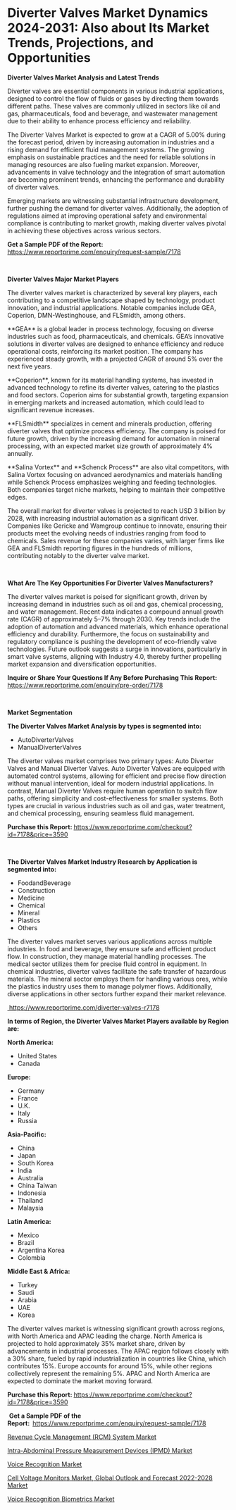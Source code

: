 <p><h1>Diverter Valves Market Dynamics 2024-2031: Also about Its Market Trends, Projections, and Opportunities</h1></p><p><strong>Diverter Valves Market Analysis and Latest Trends</strong></p>
<p><p>Diverter valves are essential components in various industrial applications, designed to control the flow of fluids or gases by directing them towards different paths. These valves are commonly utilized in sectors like oil and gas, pharmaceuticals, food and beverage, and wastewater management due to their ability to enhance process efficiency and reliability.</p><p>The Diverter Valves Market is expected to grow at a CAGR of 5.00% during the forecast period, driven by increasing automation in industries and a rising demand for efficient fluid management systems. The growing emphasis on sustainable practices and the need for reliable solutions in managing resources are also fueling market expansion. Moreover, advancements in valve technology and the integration of smart automation are becoming prominent trends, enhancing the performance and durability of diverter valves.</p><p>Emerging markets are witnessing substantial infrastructure development, further pushing the demand for diverter valves. Additionally, the adoption of regulations aimed at improving operational safety and environmental compliance is contributing to market growth, making diverter valves pivotal in achieving these objectives across various sectors.</p></p>
<p><strong>Get a Sample PDF of the Report:&nbsp;</strong> <a href="https://www.reportprime.com/enquiry/request-sample/7178">https://www.reportprime.com/enquiry/request-sample/7178</a></p>
<p>&nbsp;</p>
<p><strong>Diverter Valves Major Market Players</strong></p>
<p><p>The diverter valves market is characterized by several key players, each contributing to a competitive landscape shaped by technology, product innovation, and industrial applications. Notable companies include GEA, Coperion, DMN-Westinghouse, and FLSmidth, among others.</p><p>**GEA** is a global leader in process technology, focusing on diverse industries such as food, pharmaceuticals, and chemicals. GEA’s innovative solutions in diverter valves are designed to enhance efficiency and reduce operational costs, reinforcing its market position. The company has experienced steady growth, with a projected CAGR of around 5% over the next five years.</p><p>**Coperion**, known for its material handling systems, has invested in advanced technology to refine its diverter valves, catering to the plastics and food sectors. Coperion aims for substantial growth, targeting expansion in emerging markets and increased automation, which could lead to significant revenue increases. </p><p>**FLSmidth** specializes in cement and minerals production, offering diverter valves that optimize process efficiency. The company is poised for future growth, driven by the increasing demand for automation in mineral processing, with an expected market size growth of approximately 4% annually.</p><p>**Salina Vortex** and **Schenck Process** are also vital competitors, with Salina Vortex focusing on advanced aerodynamics and materials handling while Schenck Process emphasizes weighing and feeding technologies. Both companies target niche markets, helping to maintain their competitive edges. </p><p>The overall market for diverter valves is projected to reach USD 3 billion by 2028, with increasing industrial automation as a significant driver. Companies like Gericke and Wamgroup continue to innovate, ensuring their products meet the evolving needs of industries ranging from food to chemicals. Sales revenue for these companies varies, with larger firms like GEA and FLSmidth reporting figures in the hundreds of millions, contributing notably to the diverter valve market.</p></p>
<p>&nbsp;</p>
<p><strong>What Are The Key Opportunities For Diverter Valves Manufacturers?</strong></p>
<p><p>The diverter valves market is poised for significant growth, driven by increasing demand in industries such as oil and gas, chemical processing, and water management. Recent data indicates a compound annual growth rate (CAGR) of approximately 5–7% through 2030. Key trends include the adoption of automation and advanced materials, which enhance operational efficiency and durability. Furthermore, the focus on sustainability and regulatory compliance is pushing the development of eco-friendly valve technologies. Future outlook suggests a surge in innovations, particularly in smart valve systems, aligning with Industry 4.0, thereby further propelling market expansion and diversification opportunities.</p></p>
<p><strong>Inquire or Share Your Questions If Any Before Purchasing This Report:</strong> <a href="https://www.reportprime.com/enquiry/pre-order/7178">https://www.reportprime.com/enquiry/pre-order/7178</a></p>
<p>&nbsp;</p>
<p><strong>Market Segmentation</strong></p>
<p><strong>The Diverter Valves Market Analysis by types is segmented into:</strong></p>
<p><ul><li>AutoDiverterValves</li><li>ManualDiverterValves</li></ul></p>
<p><p>The diverter valves market comprises two primary types: Auto Diverter Valves and Manual Diverter Valves. Auto Diverter Valves are equipped with automated control systems, allowing for efficient and precise flow direction without manual intervention, ideal for modern industrial applications. In contrast, Manual Diverter Valves require human operation to switch flow paths, offering simplicity and cost-effectiveness for smaller systems. Both types are crucial in various industries such as oil and gas, water treatment, and chemical processing, ensuring seamless fluid management.</p></p>
<p><strong>Purchase this Report:&nbsp;</strong><a href="https://www.reportprime.com/checkout?id=7178&price=3590">https://www.reportprime.com/checkout?id=7178&price=3590</a></p>
<p>&nbsp;</p>
<p><strong>The Diverter Valves Market Industry Research by Application is segmented into:</strong></p>
<p><ul><li>FoodandBeverage</li><li>Construction</li><li>Medicine</li><li>Chemical</li><li>Mineral</li><li>Plastics</li><li>Others</li></ul></p>
<p><p>The diverter valves market serves various applications across multiple industries. In food and beverage, they ensure safe and efficient product flow. In construction, they manage material handling processes. The medical sector utilizes them for precise fluid control in equipment. In chemical industries, diverter valves facilitate the safe transfer of hazardous materials. The mineral sector employs them for handling various ores, while the plastics industry uses them to manage polymer flows. Additionally, diverse applications in other sectors further expand their market relevance.</p></p>
<p><a href="https://www.reportprime.com/diverter-valves-r7178">&nbsp;https://www.reportprime.com/diverter-valves-r7178</a></p>
<p><strong>In terms of Region, the Diverter Valves Market Players available by Region are:</strong></p>
<p>
    <p> <strong> North America: </strong>
        <ul>
            <li>United States</li>
            <li>Canada</li>
        </ul>
        </p> 
    <p> <strong> Europe: </strong>
        <ul>
            <li>Germany</li>
            <li>France</li>
            <li>U.K.</li>
            <li>Italy</li>
            <li>Russia</li>
        </ul>
        </p> 
    <p> <strong> Asia-Pacific: </strong>
        <ul>
            <li>China</li>
            <li>Japan</li>
            <li>South Korea</li>
            <li>India</li>
            <li>Australia</li>
            <li>China Taiwan</li>
            <li>Indonesia</li>
            <li>Thailand</li>
            <li>Malaysia</li>
        </ul>
        </p> 
    <p> <strong> Latin America: </strong>
        <ul>
            <li>Mexico</li>
            <li>Brazil</li>
            <li>Argentina Korea</li>
            <li>Colombia</li>
        </ul>
        </p> 
    <p> <strong> Middle East & Africa: </strong>
        <ul>
            <li>Turkey</li>
            <li>Saudi</li>
            <li>Arabia</li>
            <li>UAE</li>
            <li>Korea</li>
        </ul>
    </p>
    </p>
<p><p>The diverter valves market is witnessing significant growth across regions, with North America and APAC leading the charge. North America is projected to hold approximately 35% market share, driven by advancements in industrial processes. The APAC region follows closely with a 30% share, fueled by rapid industrialization in countries like China, which contributes 15%. Europe accounts for around 15%, while other regions collectively represent the remaining 5%. APAC and North America are expected to dominate the market moving forward.</p></p>
<p><strong>Purchase this Report: </strong><a href="https://www.reportprime.com/checkout?id=7178&price=3590">https://www.reportprime.com/checkout?id=7178&price=3590</a></p>
<p>&nbsp;<strong>Get a Sample PDF of the Report:&nbsp;&nbsp;</strong><a href="https://www.reportprime.com/enquiry/request-sample/7178">https://www.reportprime.com/enquiry/request-sample/7178</a></p>
<p><strong></strong></p>
<p><p><a href="https://issuu.com/reportprime-2/docs/revenue-cycle-management-rcm-system_ba3be890e1ce9a">Revenue Cycle Management (RCM) System Market</a></p><p><a href="https://issuu.com/reportprime-2/docs/intra-abdominal-pressure-measuremen_3f80a2070fe3d8">Intra-Abdominal Pressure Measurement Devices (IPMD) Market</a></p><p><a href="https://www.linkedin.com/pulse/voice-recognition-market-analysis-report-global-insights-region-ot1fc?trackingId=ez0vk541TxOY%2BINyIa6NFg%3D%3D">Voice Recognition Market</a></p><p><a href="https://medium.com/@albertohickle/the-cell-voltage-monitors-market-global-outlook-and-forecast-2022-2028-market-report-analyzes-b7543fb25747">Cell Voltage Monitors Market, Global Outlook and Forecast 2022-2028 Market</a></p><p><a href="https://www.linkedin.com/pulse/pioneering-growth-analyzing-global-voice-recognition-biometrics-wvjfc?trackingId=Wo8tZFy%2FSAeYZ2UGQgqcsg%3D%3D">Voice Recognition Biometrics Market</a></p></p>